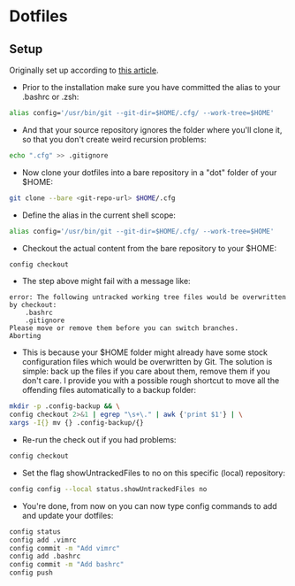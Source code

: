# Dotfiles

## Setup

Originally set up according to [this article](https://web.archive.org/web/20240120123822/https://www.atlassian.com/git/tutorials/dotfiles).

* Prior to the installation make sure you have committed the alias to your .bashrc or .zsh:

```bash
alias config='/usr/bin/git --git-dir=$HOME/.cfg/ --work-tree=$HOME'
```

* And that your source repository ignores the folder where you'll clone it, so that you don't create weird recursion problems:

```bash
echo ".cfg" >> .gitignore
```

* Now clone your dotfiles into a bare repository in a "dot" folder of your $HOME:

```bash
git clone --bare <git-repo-url> $HOME/.cfg
```

* Define the alias in the current shell scope:

```bash
alias config='/usr/bin/git --git-dir=$HOME/.cfg/ --work-tree=$HOME'
```

* Checkout the actual content from the bare repository to your $HOME:

```bash
config checkout
```

* The step above might fail with a message like:

```
error: The following untracked working tree files would be overwritten by checkout:
    .bashrc
    .gitignore
Please move or remove them before you can switch branches.
Aborting
```

* This is because your $HOME folder might already have some stock configuration files which would be overwritten by Git. The solution is simple: back up the files if you care about them, remove them if you don't care. I provide you with a possible rough shortcut to move all the offending files automatically to a backup folder:

```bash
mkdir -p .config-backup && \
config checkout 2>&1 | egrep "\s+\." | awk {'print $1'} | \
xargs -I{} mv {} .config-backup/{}
```

* Re-run the check out if you had problems:

```bash
config checkout
```

* Set the flag showUntrackedFiles to no on this specific (local) repository:

```bash
config config --local status.showUntrackedFiles no
```
* You're done, from now on you can now type config commands to add and update your dotfiles:

```bash
config status
config add .vimrc
config commit -m "Add vimrc"
config add .bashrc
config commit -m "Add bashrc"
config push
```
